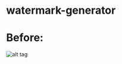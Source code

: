 # watermark-generator

# Before:
![alt tag](https://github.com/shivmalhotra/watermark-generator/blob/master/before.png)

